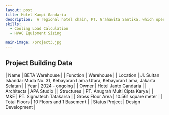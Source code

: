 ```yaml
---
layout: post
title: Hotel Kampi Gandaria
description:  A regional hotel chain, PT. Grahawita Santika, which operates as a subsidiary of Kompas Gramedia, is partnering with Janto Group to establish a 3-star hotel named Hotel Kampi Gandaria in the Gandaria district. This hotel is part of the expanding Hotel Kampi network, which already has locations in various regions. This hotel will utilized split duct system as it's a low rise building under 10.000 square meters building.
skills: 
  - Cooling Load Calculation
  - HVAC Equipment Sizing

main-image: /project3.jpg
---
```


## Project Building Data

| Name | BETA Warehouse |
| Function | Warehouse |
| Location | Jl. Sultan Iskandar Muda No. 31, Kebayoran Lama Utara, Kebayoran Lama, Jakarta Selatan |
| Year | 2024 - ongoing |
| Owner | Hotel Janto Gandaria |
| Architects | APA Studio |
| Structures | PT. Anugrah Multi Cipta Karya |
| M&E | PT. Sigmatech Tatakarsa |
| Gross Floor Area | 10.561 square meter |
| Total Floors | 10 Floors and 1 Basement |
| Status Project | Design Development |




